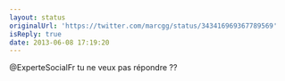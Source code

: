 ```yaml
---
layout: status
originalUrl: 'https://twitter.com/marcgg/status/343416969367789569'
isReply: true
date: 2013-06-08 17:19:20
---
```


@ExperteSocialFr tu ne veux pas répondre ??
